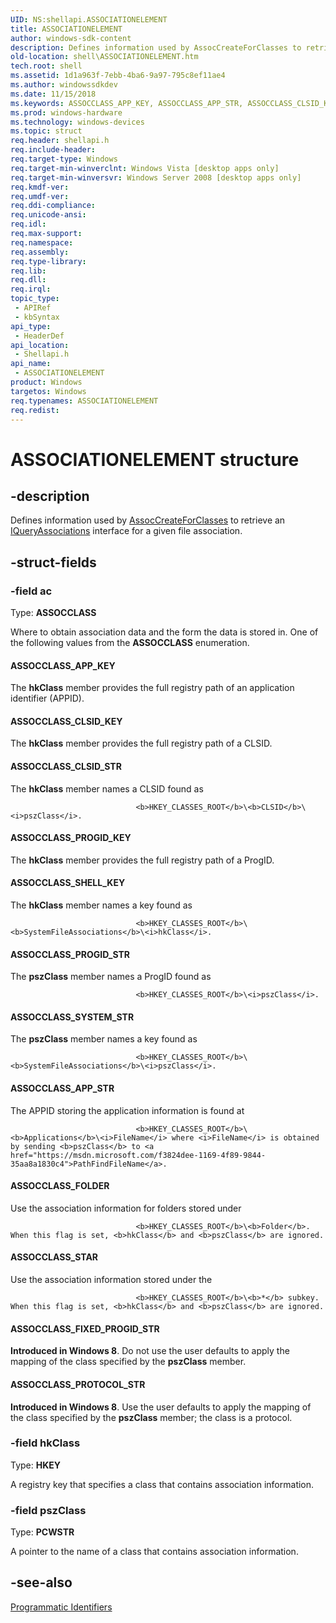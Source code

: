 ```yaml
---
UID: NS:shellapi.ASSOCIATIONELEMENT
title: ASSOCIATIONELEMENT
author: windows-sdk-content
description: Defines information used by AssocCreateForClasses to retrieve an IQueryAssociations interface for a given file association.
old-location: shell\ASSOCIATIONELEMENT.htm
tech.root: shell
ms.assetid: 1d1a963f-7ebb-4ba6-9a97-795c8ef11ae4
ms.author: windowssdkdev
ms.date: 11/15/2018
ms.keywords: ASSOCCLASS_APP_KEY, ASSOCCLASS_APP_STR, ASSOCCLASS_CLSID_KEY, ASSOCCLASS_CLSID_STR, ASSOCCLASS_FIXED_PROGID_STR, ASSOCCLASS_FOLDER, ASSOCCLASS_PROGID_KEY, ASSOCCLASS_PROGID_STR, ASSOCCLASS_PROTOCOL_STR, ASSOCCLASS_SHELL_KEY, ASSOCCLASS_STAR, ASSOCCLASS_SYSTEM_STR, ASSOCIATIONELEMENT, ASSOCIATIONELEMENT structure [Windows Shell], _shell_ASSOCIATIONELEMENT, shell.ASSOCIATIONELEMENT, shellapi/ASSOCIATIONELEMENT
ms.prod: windows-hardware
ms.technology: windows-devices
ms.topic: struct
req.header: shellapi.h
req.include-header: 
req.target-type: Windows
req.target-min-winverclnt: Windows Vista [desktop apps only]
req.target-min-winversvr: Windows Server 2008 [desktop apps only]
req.kmdf-ver: 
req.umdf-ver: 
req.ddi-compliance: 
req.unicode-ansi: 
req.idl: 
req.max-support: 
req.namespace: 
req.assembly: 
req.type-library: 
req.lib: 
req.dll: 
req.irql: 
topic_type:
 - APIRef
 - kbSyntax
api_type:
 - HeaderDef
api_location:
 - Shellapi.h
api_name:
 - ASSOCIATIONELEMENT
product: Windows
targetos: Windows
req.typenames: ASSOCIATIONELEMENT
req.redist: 
---
```


# ASSOCIATIONELEMENT structure


## -description


Defines information used by <a href="https://msdn.microsoft.com/43257507-dd5e-4622-8445-c132187fd1e5">AssocCreateForClasses</a> to retrieve an <a href="https://msdn.microsoft.com/8edb99d3-5860-4d78-a750-1df34cdfc313">IQueryAssociations</a> interface for a given file association.


## -struct-fields




### -field ac

Type: <b>ASSOCCLASS</b>

Where to obtain association data and the form the data is stored in. One of the following values from the <b>ASSOCCLASS</b> enumeration.



#### ASSOCCLASS_APP_KEY

The <b>hkClass</b> member provides the full registry path of an application identifier (APPID).



#### ASSOCCLASS_CLSID_KEY

The <b>hkClass</b> member provides the full registry path of a CLSID.



#### ASSOCCLASS_CLSID_STR

The <b>hkClass</b> member names a CLSID found as 
                                
                                <b>HKEY_CLASSES_ROOT</b>\<b>CLSID</b>\<i>pszClass</i>.
                            



#### ASSOCCLASS_PROGID_KEY

The <b>hkClass</b> member provides the full registry path of a ProgID.



#### ASSOCCLASS_SHELL_KEY

The <b>hkClass</b> member names a key found as                
                                
                                <b>HKEY_CLASSES_ROOT</b>\<b>SystemFileAssociations</b>\<i>hkClass</i>.
                            



#### ASSOCCLASS_PROGID_STR

The <b>pszClass</b> member names a ProgID found as 
                                
                                <b>HKEY_CLASSES_ROOT</b>\<i>pszClass</i>.
                            



#### ASSOCCLASS_SYSTEM_STR

The <b>pszClass</b> member names a key found as
                                
                                <b>HKEY_CLASSES_ROOT</b>\<b>SystemFileAssociations</b>\<i>pszClass</i>.
                            



#### ASSOCCLASS_APP_STR

The APPID storing the application information is found at
                                
                                <b>HKEY_CLASSES_ROOT</b>\<b>Applications</b>\<i>FileName</i> where <i>FileName</i> is obtained by sending <b>pszClass</b> to <a href="https://msdn.microsoft.com/f3824dee-1169-4f89-9844-35aa8a1830c4">PathFindFileName</a>.





#### ASSOCCLASS_FOLDER

Use the association information for folders stored under
                                
                                <b>HKEY_CLASSES_ROOT</b>\<b>Folder</b>. When this flag is set, <b>hkClass</b> and <b>pszClass</b> are ignored.



#### ASSOCCLASS_STAR

Use the association information stored under the 
                                
                                <b>HKEY_CLASSES_ROOT</b>\<b>*</b> subkey. When this flag is set, <b>hkClass</b> and <b>pszClass</b> are ignored.



#### ASSOCCLASS_FIXED_PROGID_STR

<b>Introduced in Windows 8</b>. Do not use the user defaults to apply the mapping of the class specified by the <b>pszClass</b> member.



#### ASSOCCLASS_PROTOCOL_STR

<b>Introduced in Windows 8</b>. Use the user defaults to apply the mapping of the class specified by the <b>pszClass</b> member; the class is a protocol.


### -field hkClass

Type: <b>HKEY</b>

A registry key that specifies a class that contains association information.


### -field pszClass

Type: <b>PCWSTR</b>

A pointer to the name of a class that contains association information.


## -see-also




<a href="https://msdn.microsoft.com/f2b666d6-bf22-47b5-87e1-8de5ff51c152">Programmatic Identifiers</a>
 

 

